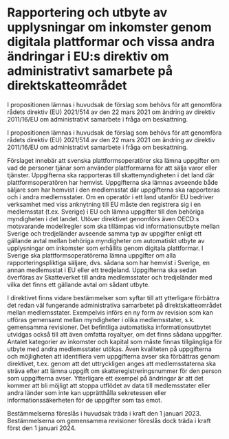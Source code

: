 # Rapportering och utbyte av upplysningar om inkomster genom digitala plattformar och vissa andra ändringar i EU:s direktiv om administrativt samarbete på direktskatteområdet

I propositionen lämnas i huvudsak de förslag som behövs för att genomföra rådets direktiv (EU) 2021/514 av den 22 mars 2021 om ändring av direktiv 2011/16/EU om administrativt samarbete i fråga om beskattning.

I propositionen lämnas i huvudsak de förslag som behövs för att genomföra rådets direktiv (EU) 2021/514 av den 22 mars 2021 om ändring av direktiv 2011/16/EU om administrativt samarbete i fråga om beskattning.

Förslaget innebär att svenska plattformsoperatörer ska lämna uppgifter om vad de personer tjänar som använder plattformarna för att sälja varor eller tjänster. Uppgifterna ska rapporteras till skattemyndigheten i det land där plattformsoperatören har hemvist. Uppgifterna ska lämnas avseende både säljare som har hemvist i den medlemsstat där uppgifterna ska rapporteras och i andra medlemsstater. Om en operatör i ett land utanför EU bedriver verksamhet med viss anknytning till EU måste den registrera sig i en medlemsstat (t.ex. Sverige) i EU och lämna uppgifter till den behöriga myndigheten i det landet. Utöver direktivet genomförs även OECD:s motsvarande modellregler som ska tillämpas vid informationsutbyte mellan Sverige och tredjeländer avseende samma typ av uppgifter enligt ett gällande avtal mellan behöriga myndigheter om automatiskt utbyte av upplysningar om inkomster som erhållits genom digitala plattformar. I Sverige ska plattformsoperatörerna lämna uppgifter om alla rapporteringspliktiga säljare, dvs. sådana som har hemvist i Sverige, en annan medlemsstat i EU eller ett tredjeland. Uppgifterna ska sedan överföras av Skatteverket till andra medlemsstater och tredjeländer med vilka det finns ett gällande avtal om sådant utbyte.

I direktivet finns vidare bestämmelser som syftar till att ytterligare förbättra det redan väl fungerande administrativa samarbetet på direktskatteområdet mellan medlemsstater. Exempelvis införs en ny form av revision som kan utföras gemensamt mellan myndigheter i olika medlemsstater, s.k. gemensamma revisioner. Det befintliga automatiska informationsutbytet utvidgas också till att även omfatta royaltyer, om det finns sådana uppgifter. Antalet kategorier av inkomster och kapital som måste finnas tillgängliga för utbyte med andra medlemsstater utökas. Även kvaliteten på uppgifterna och möjligheten att identifiera vem uppgifterna avser ska förbättras genom direktivet, t.ex. genom att det uttryckligen anges att medlemsstaterna ska sträva efter att lämna uppgift om skatteregistreringsnummer för den person som uppgifterna avser. Ytterligare ett exempel på ändringar är att det kommer att bli möjligt att stoppa utflödet av data till medlemsstater eller andra länder som inte kan upprätthålla sekretessen eller informationssäkerheten för de uppgifter som tas emot.

Bestämmelserna föreslås i huvudsak träda i kraft den 1 januari 2023.
Bestämmelserna om gemensamma revisioner föreslås dock träda i kraft först den 1 januari 2024.
